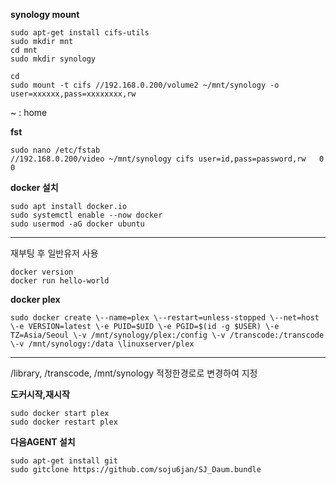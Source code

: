 **synology mount**

    sudo apt-get install cifs-utils
    sudo mkdir mnt
    cd mnt
    sudo mkdir synology

    cd
    sudo mount -t cifs //192.168.0.200/volume2 ~/mnt/synology -o user=xxxxxx,pass=xxxxxxxx,rw

~ : home

**fst**
     
    sudo nano /etc/fstab
    //192.168.0.200/video ~/mnt/synology cifs user=id,pass=password,rw   0   0

**docker 설치**

    sudo apt install docker.io
    sudo systemctl enable --now docker
    sudo usermod -aG docker ubuntu
----
재부팅 후 일반유저 사용

    docker version
    docker run hello-world

**docker plex**

    sudo docker create \--name=plex \--restart=unless-stopped \--net=host \-e VERSION=latest \-e PUID=$UID \-e PGID=$(id -g $USER) \-e TZ=Asia/Seoul \-v /mnt/synology/plex:/config \-v /transcode:/transcode \-v /mnt/synology:/data \linuxserver/plex
----

/library, /transcode, /mnt/synology 적정한경로로 변경하여 지정

**도커시작,재시작**
    
    sudo docker start plex
    sudo docker restart plex

**다음AGENT 설치** 

    sudo apt-get install git 
    sudo gitclone https://github.com/soju6jan/SJ_Daum.bundle
    
